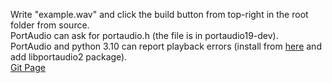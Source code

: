 Write "example.wav" and click the build button from top-right in the root folder from source.\
PortAudio can ask for portaudio.h (the file is in portaudio19-dev).\
PortAudio and python 3.10 can report playback errors (install from [here](https://git.skeh.site/skeh/pyaudio) and add libportaudio2 package).\
[Git Page](https://github.com/colin-i/audapa)
